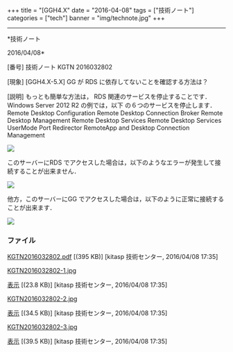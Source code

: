 ﻿+++
title = "[GGH4.X"
date = "2016-04-08"
tags = ["技術ノート"]
categories = ["tech"]
banner = "img/technote.jpg"
+++

-----------------------------------------------------------------------------------------------------------------------------

*技術ノート

2016/04/08*


[番号]
技術ノート KGTN 2016032802

[現象]
[GGH4.X-5.X] GG が RDS に依存してないことを確認する方法は？

[説明]
もっとも簡単な方法は， RDS 関連のサービスを停止することです． Windows
Server 2012 R2 の例では，以下
の６つのサービスを停止します．
Remote Desktop Configuration
Remote Desktop Connection Broker
Remote Desktop Management
Remote Desktop Services
Remote Desktop Services UserMode Port Redirector
RemoteApp and Desktop Connection Management

![](http://techreport.kitasp.net/attachments/download/2527/KGTN2016032802-1.jpg)

このサーバーにRDS
でアクセスした場合は，以下のようなエラーが発生して接続することが出来ません．

![](http://techreport.kitasp.net/attachments/download/2528/KGTN2016032802-2.jpg)

他方，このサーバーにGG
でアクセスした場合は，以下のように正常に接続することが出来ます．

![](http://techreport.kitasp.net/attachments/download/2529/KGTN2016032802-3.jpg)


### ファイル

 
 


[KGTN2016032802.pdf](http://techreport.kitasp.net/attachments/download/2526/KGTN2016032802.pdf)
 [(395 KB)] [kitasp 技術センター, 2016/04/08
17:35]

[KGTN2016032802-1.jpg](http://techreport.kitasp.net/attachments/download/2527/KGTN2016032802-1.jpg)

[表示](http://techreport.kitasp.net/attachments/2527/KGTN2016032802-1.jpg "表示")
 [(23.8 KB)] [kitasp 技術センター, 2016/04/08
17:35]

[KGTN2016032802-2.jpg](http://techreport.kitasp.net/attachments/download/2528/KGTN2016032802-2.jpg)

[表示](http://techreport.kitasp.net/attachments/2528/KGTN2016032802-2.jpg "表示")
 [(34.5 KB)] [kitasp 技術センター, 2016/04/08
17:35]

[KGTN2016032802-3.jpg](http://techreport.kitasp.net/attachments/download/2529/KGTN2016032802-3.jpg)

[表示](http://techreport.kitasp.net/attachments/2529/KGTN2016032802-3.jpg "表示")
 [(39.5 KB)] [kitasp 技術センター, 2016/04/08
17:35]


 


 

